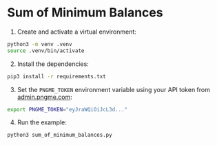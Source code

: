 # Sum of Minimum Balances

1. Create and activate a virtual environment:

```bash
python3 -m venv .venv
source .venv/bin/activate
```

2. Install the dependencies:

```bash
pip3 install -r requirements.txt
```

3. Set the `PNGME_TOKEN` environment variable using your API token from [admin.pngme.com](https://admin.pngme.com):

```bash
export PNGME_TOKEN="eyJraWQiOiJcL3d..."
```

4. Run the example:

```bash
python3 sum_of_minimum_balances.py
```